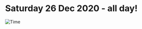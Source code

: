 # Saturday 26 Dec 2020 - all day!
![Time](https://github.com/rich-ctm/today/workflows/Time/badge.svg)

